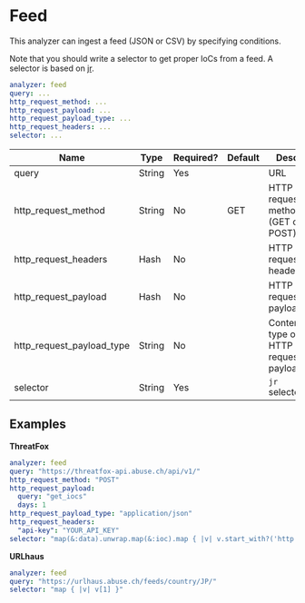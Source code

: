 # Feed

This analyzer can ingest a feed (JSON or CSV) by specifying conditions.

Note that you should write a selector to get proper IoCs from a feed. A selector is based on [jr](https://github.com/yuya-takeyama/jr).

```yaml
analyzer: feed
query: ...
http_request_method: ...
http_request_payload: ...
http_request_payload_type: ...
http_request_headers: ...
selector: ...
```

| Name                      | Type   | Required? | Default | Desc.                                |
| ------------------------- | ------ | --------- | ------- | ------------------------------------ |
| query                     | String | Yes       |         | URL                                  |
| http_request_method       | String | No        | GET     | HTTP request method (GET or POST)    |
| http_request_headers      | Hash   | No        |         | HTTP request headers                 |
| http_request_payload      | Hash   | No        |         | HTTP request payload                 |
| http_request_payload_type | String | No        |         | Content-type of HTTP request payload |
| selector                  | String | Yes       |         | `jr` selector                        |

## Examples

**ThreatFox**

```yaml
analyzer: feed
query: "https://threatfox-api.abuse.ch/api/v1/"
http_request_method: "POST"
http_request_payload:
  query: "get_iocs"
  days: 1
http_request_payload_type: "application/json"
http_request_headers:
  "api-key": "YOUR_API_KEY"
selector: "map(&:data).unwrap.map(&:ioc).map { |v| v.start_with?('http://', 'https://') ? v :  v.split(':').first }"
```

**URLhaus**

```yaml
analyzer: feed
query: "https://urlhaus.abuse.ch/feeds/country/JP/"
selector: "map { |v| v[1] }"
```
